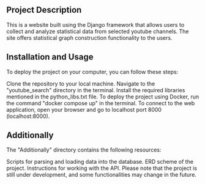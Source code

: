 ## Project Description

This is a website built using the Django framework that allows users to collect
and analyze statistical data from selected youtube channels. The site offers
statistical graph construction functionality to the users.

## Installation and Usage

To deploy the project on your computer, you can follow these steps:

Clone the repository to your local machine.
Navigate to the "youtube_search" directory in the terminal.
Install the required libraries mentioned in the python_libs.txt file.
To deploy the project using Docker, run the command "docker compose up" in the terminal.
To connect to the web application, open your browser and go to localhost port 8000 (localhost:8000).

## Additionally

The "Additionally" directory contains the following resources:

Scripts for parsing and loading data into the database.
ERD scheme of the project.
Instructions for working with the API.
Please note that the project is still under development, and some functionalities may change in the future.
